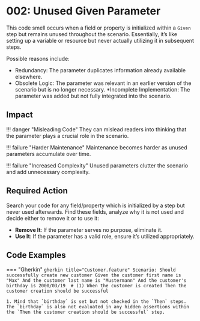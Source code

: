 # 002: Unused Given Parameter

This code smell occurs when a field or property is initialized within a `Given` step but remains unused throughout the scenario.
Essentially, it’s like setting up a variable or resource but never actually utilizing it in subsequent steps.

Possible reasons include:

* Redundancy: The parameter duplicates information already available elsewhere.
* Obsolete Logic: The parameter was relevant in an earlier version of the scenario but is no longer necessary.
*Incomplete Implementation: The parameter was added but not fully integrated into the scenario.

## Impact
!!! danger "Misleading Code"
    They can mislead readers into thinking that the parameter plays a crucial role in the scenario.

!!! failure "Harder Maintenance"
    Maintenance becomes harder as unused parameters accumulate over time.

!!! failure "Increased Complexity"
    Unused parameters clutter the scenario and add unnecessary complexity.

## Required Action
Search your code for any field/property which is initialized by a step but never used afterwards. Find these fields, analyze why it is not used and decide either to remove it or to use it: 

* **Remove It**: If the parameter serves no purpose, eliminate it.
* **Use It**: If the parameter has a valid role, ensure it’s utilized appropriately.

## Code Examples

=== "Gherkin"
    ```gherkin title="Customer.feature"
        Scenario: Should successfully create new customer
        Given the customer first name is "Max"
        And the customer last name is "Mustermann"
        And the customer's birthday is 2000/03/19  # (1)
        When the customer is created
        Then the customer creation should be successful
    ```


    1. Mind that `birthday` is set but not checked in the `Then` steps. The `birthday` is also not evaluated in any hidden assertions within the `Then the customer creation should be successful` step.
